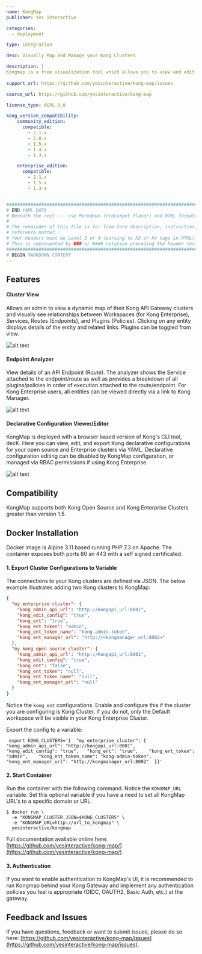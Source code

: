 ```yaml
---
name: KongMap
publisher: Yes Interactive

categories:
  - deployment

type: integration

desc: Visually Map and Manage your Kong Clusters

description: |
Kongmap is a free visualization tool which allows you to view and edit configurations of your Kong API Gateway Clusters, including Routes, Services, and Plugins/Policies. The tool is  being offered for installation via Docker and Kubernetes at this time. 
 
support_url: https://github.com/yesinteractive/kong-map/issues

source_url: https://github.com/yesinteractive/kong-map

license_type: AGPL-3.0

kong_version_compatibility:
    community_edition:
      compatible:
        - 2.1.x
        - 2.0.x
        - 1.5.x
        - 1.4.x
        - 1.3.x

    enterprise_edition:
      compatible:
        - 2.1.x
        - 1.5.x
        - 1.3-x


###############################################################################
# END YAML DATA
# Beneath the next --- use Markdown (redcarpet flavor) and HTML formatting only.
#
# The remainder of this file is for free-form description, instruction, and
# reference matter.
# Your headers must be Level 3 or 4 (parsing to h3 or h4 tags in HTML).
# This is represented by ### or #### notation preceding the header text.
###############################################################################
# BEGIN MARKDOWN CONTENT
---
```


## Features ## 

#### Cluster View ####
Allows an admin to view a dynamic map of their Kong API Gateway clusters and visually see relationships between
Workspaces (for Kong Enterprise), Services, Routes (Endpoints), and Plugins (Policies). Clicking on any entity displays
details of the entity and related links. Plugins can be toggled from view. 


![alt text](https://github.com/yesinteractive/kong-map/blob/main/screenshots/kongmap-home.png?raw=true "kongmap")

#### Endpoint Analyzer ####
View details of an API Endpoint (Route). The analyzer shows the Service attached to the endpoint/route as well as provides
a breakdown of all plugins/policies in order of execution attached to the route/endpoint. For Kong Enterprise users,
all entities can be viewed directly via a link to Kong Manager.

![alt text](https://github.com/yesinteractive/kong-map/blob/main/screenshots/kongmap-endpoint.png?raw=true "kongmap")


#### Declarative Configuration Viewer/Editor ####
KongMap is deployed with a browser based version of Kong's CLI tool, decK. Here you can view, edit, and export Kong declarative configurations for your open source 
and Enterprise clusters via YAML. Declarative
configuration editing can be disabled by KongMap configuration, or managed via RBAC permissions if using Kong Enterprise. 

![alt text](https://github.com/yesinteractive/kong-map/blob/main/screenshots/kongmap-deck.png?raw=true "kongmap")

## Compatibility ## 
KongMap supports both Kong Open Source and Kong Enterprise Clusters greater than version 1.5.

## Docker Installation ##

Docker image is Alpine 3.11 based running PHP 7.3 on Apache. The container exposes both ports 80 an 443 with a self signed certificated. 

#### 1. Export Cluster Configurations to Variable ####

The connections to your Kong clusters are defined via JSON. The below example illustrates adding two Kong clusters to KongMap:

```json
{
  "my enterprise cluster": {
    "kong_admin_api_url": "http://kongapi_url:8001",
    "kong_edit_config": "true",
    "kong_ent": "true",
    "kong_ent_token": "admin",
    "kong_ent_token_name": "kong-admin-token",
    "kong_ent_manager_url": "http://<kongmanager_url:8002>"
  },
  "my kong open source cluster": {
    "kong_admin_api_url": "http://kongapi_url:8001",
    "kong_edit_config": "true",
    "kong_ent": "false",
    "kong_ent_token": "null",
    "kong_ent_token_name": "null",
    "kong_ent_manager_url": "null"
  }
}
  ```

Notice the `kong_ent` configurations. Enable and configure this if the cluster you are configuring is Kong Cluster. If you do not, only the Default workspace
will be visible in your Kong Enterprise Cluster.

Export the config to a variable:

```shell
 export KONG_CLUSTERS='{  "my enterprise cluster": {    "kong_admin_api_url": "http://kongapi_url:8001",    "kong_edit_config": "true",   "kong_ent": "true",    "kong_ent_token": "admin",    "kong_ent_token_name": "kong-admin-token",    "kong_ent_manager_url": "http://kongmanager_url:8002"  }}'
  ```

#### 2. Start Container ####

Run the container with the following command. Notice the `KONGMAP_URL` variable. Set this optional variable if you have a need to set all KongMap URL's to a specific domain or URL.

```
$ docker run \
  -e "KONGMAP_CLUSTER_JSON=$KONG_CLUSTERS" \
  -e "KONGMAP_URL=http://url_to_kongmap" \
  yesinteractive/kongmap
```


Full documentation available online here: [https://github.com/yesinteractive/kong-map/](https://github.com/yesinteractive/kong-map/)

#### 3. Authentication ####

If you want to enable authentication to KongMap's UI, it is recommended to run Kongmap behind your Kong Gateway and implement any authentication
policies you feel is appropriate (OIDC, OAUTH2, Basic Auth, etc.) at the gateway.

## Feedback and Issues ##

If you have questions, feedback or want to submit issues, please do so here: [https://github.com/yesinteractive/kong-map/issues](https://github.com/yesinteractive/kong-map/issues).
